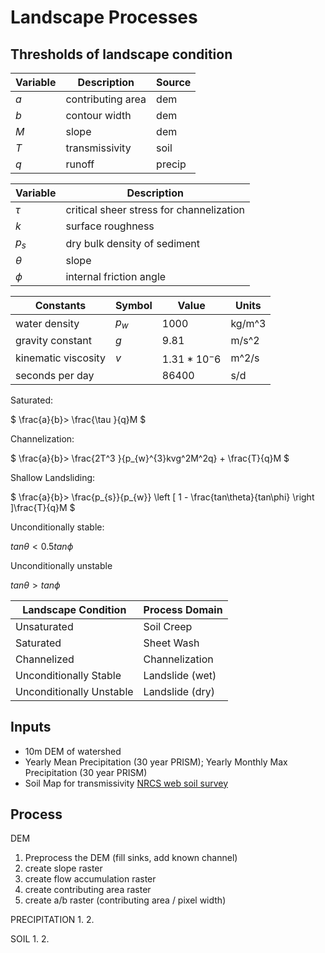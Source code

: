 # Landscape Processes

## Thresholds of landscape condition

| Variable     | Description       | Source |
|--------------|-------------------|--------|
| $` a `$      | contributing area | dem
| $` b `$      | contour width     | dem
| $` M `$      | slope             | dem
| $` T `$      | transmissivity    | soil
| $` q `$      | runoff            | precip

| Variable     | Description |
|--------------|-------------|
| $` \tau `$   | critical sheer stress for channelization
| $` k `$      | surface roughness
| $` p_{s} `$  | dry bulk density of sediment
| $` \theta `$ | slope
| $` \phi `$   | internal friction angle

| Constants           | Symbol      | Value               | Units
|---------------------|-------------|---------------------|------
| water density       | $` p_{w} `$ | 1000                | kg/m^3
| gravity constant    | $` g `$     | 9.81                | m/s^2
| kinematic viscosity | $` v `$     | $` 1.31 * 10 ^-6 `$ | m^2/s
| seconds per day     |             |  86400              | s/d


Saturated:

$` \frac{a}{b}> \frac{\tau }{q}M `$

Channelization:

$` \frac{a}{b}> \frac{2T^3 }{p_{w}^{3}kvg^2M^2q} + \frac{T}{q}M `$

Shallow Landsliding:

$` \frac{a}{b}> \frac{p_{s}}{p_{w}} \left [ 1 - \frac{tan\theta}{tan\phi}   \right ]\frac{T}{q}M `$

Unconditionally stable:

$` tan\theta < 0.5 tan\phi `$

Unconditionally unstable

$` tan\theta > tan\phi `$


| Landscape Condition       | Process Domain  |
|---------------------------|-----------------|
| Unsaturated               | Soil Creep      |
| Saturated                 | Sheet Wash      |
| Channelized               | Channelization  |
| Unconditionally Stable    | Landslide (wet) |
| Unconditionally Unstable  | Landslide (dry) |

## Inputs

- 10m DEM of watershed
- Yearly Mean Precipitation (30 year PRISM); Yearly Monthly Max Precipitation (30 year PRISM)
- Soil Map for transmissivity [NRCS web soil survey](http://websoilsurvey.sc.egov.usda.gov/App/HomePage.htm)

## Process

DEM
1. Preprocess the DEM (fill sinks, add known channel)
2. create slope raster
3. create flow accumulation raster
4. create contributing area raster
5. create a/b raster (contributing area / pixel width)

PRECIPITATION
1.
2. 

SOIL
1. 
2. 


